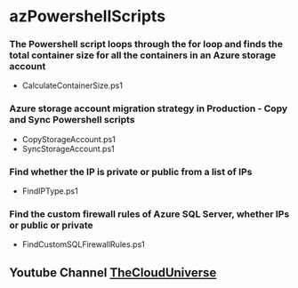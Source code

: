 # azPowershellScripts

### The Powershell script loops through the for loop and finds the total container size for all the containers in an Azure storage account
 - CalculateContainerSize.ps1

### Azure storage account migration strategy in Production - Copy and Sync Powershell scripts
 - CopyStorageAccount.ps1
 - SyncStorageAccount.ps1

### Find whether the IP is private or public from a list of IPs
 - FindIPType.ps1

### Find the custom firewall rules of Azure SQL Server, whether IPs or public or private
 - FindCustomSQLFirewallRules.ps1


## Youtube Channel [TheCloudUniverse](https://www.youtube.com/channel/UChc971ciVpUrxirOAwBnpRQ)
